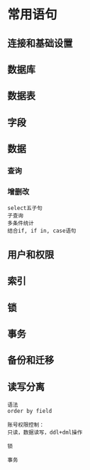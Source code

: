 # 常用语句

## 连接和基础设置

## 数据库

## 数据表

## 字段

## 数据

### 查询

### 增删改

```
select五子句
子查询
多条件统计
结合if, if in, case语句
```

## 用户和权限

## 索引

## 锁

## 事务

## 备份和迁移

## 读写分离


```
语法
order by field

账号权限控制：
只读，数据读写，ddl+dml操作

锁

事务
```